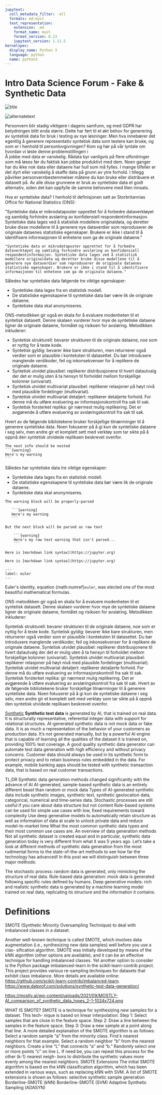 ```yaml
---
jupytext:
  cell_metadata_filter: -all
  formats: md:myst
  text_representation:
    extension: .md
    format_name: myst
    format_version: 0.13
    jupytext_version: 1.11.5
kernelspec:
  display_name: Python 3
  language: python
  name: python3
---
```

# Intro Data Science Forum - Fake & Synthetic Data

![title]("https://mostly.ai/wp-content/uploads/2021/09/MOSTLY-AI_comparison_of_synthetic_data_types_2-1-1024x724.png")

<img src="https://mostly.ai/wp-content/uploads/2021/09/MOSTLY-AI_comparison_of_synthetic_data_types_2-1-1024x724.png" alt="alternatetext">

Personvern blir stadig viktigere i dagens samfunn, og med GDPR har betydningen blitt enda større. Dette har ført til et økt behov for generering av syntetisk data for bruk i testing av nye løsninger. Men hva innebærer det egentlig å generere representativ syntetisk data som testere kan bruke, og som er i henhold til personlovgivningen? Kom og hør på vår lyntale om hvordan vi løste denne problemstillingen i  
Å jobbe med data er vanskelig. Rådata byr vanligvis på flere utfordringer som må løses før du faktisk kan jobbe produktivt med dem. Noen ganger har du ikke nok data eller dataene har hull som må fylles. I mange tilfeller er det dyrt eller vanskelig å skaffe data på grunn av ytre forhold. I tillegg påvirker personvernbestemmelser måtene du kan bruke eller distribuere et datasett på. Av alle disse grunnene er bruk av syntetiske data et godt alternativ, siden det kan oppfylle de samme behovene med liten innsats.

Hva er syntetiske data?
I henhold til definisjonen satt av Storbritannias Office for National Statistics (ONS):

"Syntetiske data er mikrodataposter opprettet for å forbedre dataverktøyet og samtidig forhindre avsløring av konfidensiell respondentinformasjon. Syntetiske data lages ved å statistisk modellere originaldata, og deretter bruke disse modellene til å generere nye dataverdier som reproduserer de originale dataenes statistiske egenskaper. Brukere er ikke i stand til å identifisere informasjonen til enhetene som ga de originale dataene."

```{admonition} Definition 
"Syntetiske data er mikrodataposter opprettet for å forbedre dataverktøyet og samtidig forhindre avsløring av konfidensiell respondentinformasjon. Syntetiske data lages ved å statistisk modellere originaldata og deretter bruke disse modellene til å generere nye dataverdier som reproduserer de originale dataenes statistiske egenskaper. Brukere er ikke i stand til å identifisere informasjonen til enhetene som ga de originale dataene."
```

Således har syntetiske data følgende tre viktige egenskaper:

* Syntetiske data lages fra en statistisk modell.
* De statistiske egenskapene til syntetiske data bør være lik de originale dataene.
* Syntetiske data skal anonymiseres.


ONS-metodikken gir også en skala for å evaluere modenheten til et syntetisk datasett. Denne skalaen vurderer hvor mye de syntetiske dataene ligner de originale dataene, formålet og risikoen for avsløring. Metodikken inkluderer:

- Syntetisk strukturell: bevarer strukturen til de originale dataene, noe som er nyttig for å teste kode.
- Syntetisk gyldig: bevarer ikke bare strukturen, men returnerer også verdier som er plausible i konteksten til datasettet. Du bør introdusere manglende verdikoder, feil og inkonsekvenser for å replikere de originale dataene.
- Syntetisk utvidet plausibel: replikerer distribusjonene til hvert datautvalg der det er mulig uten å ta hensyn til forholdet mellom forskjellige kolonner (univariat).
- Syntetisk utvidet multivariat plausibel: replikerer relasjoner på høyt nivå med plausible fordelinger (multivariat).
- Syntetisk utvidet multivariat detaljert: replikerer detaljerte forhold. For denne må du utføre evaluering av informasjonskontroll fra sak til sak.
- Syntetisk forsterket replika: gir nærmest mulig replikering. Det er avgjørende å utføre evaluering av avsløringskontroll fra sak til sak.

Hvert av de følgende bibliotekene bruker forskjellige tilnærminger til å generere syntetiske data. Noen fokuserer på å gi kun de syntetiske dataene i seg selv, men andre gir et komplett sett med verktøy som tar sikte på å oppnå den syntetisk utvidede replikaen beskrevet ovenfor.

````{note}
The next info should be nested
```{warning}
Here's my warning
```
````

Således har syntetiske data tre viktige egenskaper:

* Syntetiske data lages fra en statistisk modell.
* De statistiske egenskapene til syntetiske data bør være lik de originale dataene.
* Syntetiske data skal anonymiseres.

````{note}
The warning block will be properly-parsed

   ```{warning}
   Here's my warning
   ```

But the next block will be parsed as raw text

    ```{warning}
    Here's my raw text warning that isn't parsed...
    ```
````

```{admonition} My markdown link
Here is [markdown link syntax](https://jupyter.org)
```

```{admonition} My markdown link
Here is [markdown link syntax](https://jupyter.org)
```

```{math} e^{i\pi} + 1 = 0
---
label: euler
---
```

Euler's identity, equation {math:numref}`euler`, was elected one of the
most beautiful mathematical formulas.


ONS-metodikken gir også en skala for å evaluere modenheten til et syntetisk datasett. Denne skalaen vurderer hvor mye de syntetiske dataene ligner de originale dataene, formålet og risikoen for avsløring. Metodikken inkluderer:

Syntetisk strukturell: bevarer strukturen til de originale dataene, noe som er nyttig for å teste kode.
Syntetisk gyldig: bevarer ikke bare strukturen, men returnerer også verdier som er plausible i konteksten til datasettet. Du bør introdusere manglende verdikoder, feil og inkonsekvenser for å replikere de originale dataene.
Syntetisk utvidet plausibel: replikerer distribusjonene til hvert datautvalg der det er mulig uten å ta hensyn til forholdet mellom forskjellige kolonner (univariat).
Syntetisk utvidet multivariat plausibel: replikerer relasjoner på høyt nivå med plausible fordelinger (multivariat).
Syntetisk utvidet multivariat detaljert: replikerer detaljerte forhold. For denne må du utføre evaluering av informasjonskontroll fra sak til sak.
Syntetisk forsterket replika: gir nærmest mulig replikering. Det er avgjørende å utføre evaluering av avsløringskontroll fra sak til sak.
Hvert av de følgende bibliotekene bruker forskjellige tilnærminger til å generere syntetiske data. Noen fokuserer på å gi kun de syntetiske dataene i seg selv, men andre gir et komplett sett med verktøy som tar sikte på å oppnå den syntetisk utvidede replikaen beskrevet ovenfor.


[Synthetic](https://mostly.ai/blog/synthetic-data-generator-for-healthy-test-data/)
**Synthetic test data**  is generated by AI, that is trained on real data. It is structurally representative, referential integer data with support for relational structures. AI-generated synthetic data is not mock data or fake data. It is as much a representation of the behavior of your customers as production data. It’s not generated manually, but by a powerful AI engine that is capable of learning all the qualities of the dataset it is trained on, providing 100% test coverage. A good quality synthetic data generator can automate test data generation with high efficiency and without privacy concerns. Customer data should always be used in its synthetic form to protect privacy and to retain business rules embedded in the data. For example, mobile banking apps should be tested with synthetic transaction data, that is based on real customer transactions. 

TL;DR
Synthetic data generation methods changed significantly with the advance of AI
AI-generated, sample-based synthetic data is an entirely different beast than random or mock data
Types of AI-generated synthetic data include synthetic images, synthetic text, synthetic geolocation data, categorical, numerical and time-series data.
Stochastic processes are still useful if you care about data structure but not content
Rule-based systems can be used for simple use cases with low, fixed requirements toward complexity
Use deep generative models to automatically retain structure as well as information of data at scale to unlock private data and reduce model-to-market time
What the most common synthetic data types and their most common use cases are.
An overview of data generation methods
Not all synthetic dataset is created equal and in particular, synthetic data generation today is very different from what it was 5 years ago. Let’s take a look at different methods of synthetic data generation from the most rudimental forms to the state-of-the-art methods to see how far the technology has advanced! In this post we will distinguish between three major methods:

The stochastic process: random data is generated, only mimicking the structure of real data.
Rule-based data generation: mock data is generated following specific rules defined by humans.
Deep generative models: rich and realistic synthetic data is generated by a machine learning model trained on real data, replicating its structure and the information it contains.

# Definitions


SMOTE (Synthetic Minority Oversampling Technique) to deal with imbalanced classes in a dataset.

Another well-known technique is called SMOTE, which involves data augmentation (i.e., synthesizing new data samples) well before you use a clas- sification algorithm. SMOTE was initially developed by means of the kNN algorithm (other options are available), and it can be an effective technique for handling imbalanced classes.
Yet another option to consider is the Python package imbalanced-learn in the scikit-learn-contrib project. This project provides various re-sampling techniques for datasets that exhibit class imbalance. More details are available online:
https://github.com/scikit-learn-contrib/imbalanced-learn.
https://www.datprof.com/solutions/synthetic-test-data-generation/


https://mostly.ai/wp-content/uploads/2021/09/MOSTLY-AI_comparison_of_synthetic_data_types_2-1-1024x724.png


WHAT IS SMOTE?
SMOTE is a technique for synthesizing new samples for a dataset. This tech- nique is based on linear interpolation:
Step 1: Select samples that are close in the feature space.
Step 2: Draw a line between the samples in the feature space.
Step 3: Draw a new sample at a point along that line.
A more detailed explanation of the SMOTE algorithm is as follows:
Select a random sample “a” from the minority class.
Find k nearest neighbors for that example.
Select a random neighbor “b” from the nearest neighbors.
Create a line “L” that connects “a” and “b.”
Randomly select one or more points “c” on line L.
If need be, you can repeat this process for the other (k-1) nearest neigh- bors to distribute the synthetic values more evenly among the nearest neighbors.
SMOTE Extensions
The initial SMOTE algorithm is based on the kNN classification algorithm, which has been extended in various ways, such as replacing kNN with SVM. A list of SMOTE extensions is shown as follows:
selective synthetic sample generation
Borderline-SMOTE (kNN)
Borderline-SMOTE (SVM)
Adaptive Synthetic Sampling (ADASYN)
